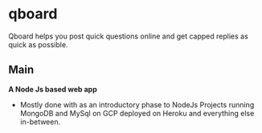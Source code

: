 # qboard
Qboard helps you post quick questions online and get capped replies as quick as possible.

## Main
**A Node Js based web app**
 - Mostly done with as an introductory phase to NodeJs Projects running MongoDB and MySql on GCP deployed on Heroku and everything else in-between. 
